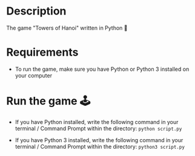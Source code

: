 # Description
The game "Towers of Hanoi" written in Python 🐍

# Requirements 
* To run the game, make sure you have Python or Python 3 installed on your computer

# Run the game 🕹
* If you have Python installed, write the following command in your terminal / Command Prompt within the directory:
`python script.py`

* If you have Python 3 installed, write the following command in your terminal / Command Prompt within the directory:
`python3 script.py`